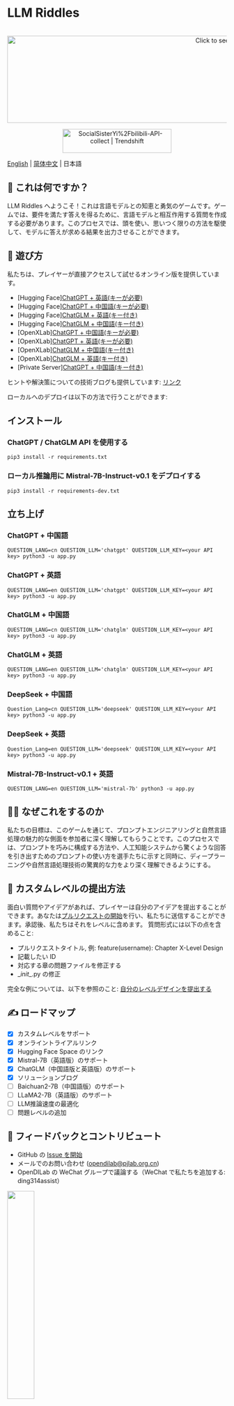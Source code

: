 # LLM Riddles

<div align="center">
	<br>
	<a href="https://github.com/opendilab/LLMRiddles/blob/main/llmriddles/assets/banner.svg">
		<img src="https://github.com/opendilab/LLMRiddles/blob/main/llmriddles/assets/banner.svg" width="1000" height="200" alt="Click to see the source">
	</a>
	<br>
</div>
</p>
<p align="center" class="trendshift">
  <a href="https://trendshift.io/repositories/4774" target="_blank">
    <img src="https://trendshift.io/api/badge/repositories/4774" alt="SocialSisterYi%2Fbilibili-API-collect | Trendshift" style="width: 250px; height: 55px;" width="250" height="55"/>
  </a>
</p>

[English](https://github.com/opendilab/LLMRiddles/blob/main/README.md) | [简体中文](https://github.com/opendilab/LLMRiddles/blob/main/README_zh.md) | 日本語

## :thinking: これは何ですか？
LLM Riddles へようこそ！これは言語モデルとの知恵と勇気のゲームです。ゲームでは、要件を満たす答えを得るために、言語モデルと相互作用する質問を作成する必要があります。このプロセスでは、頭を使い、思いつく限りの方法を駆使して、モデルに答えが求める結果を出力させることができます。

## :space_invader: 遊び方
私たちは、プレイヤーが直接アクセスして試せるオンライン版を提供しています。
- [Hugging Face][ChatGPT + 英語(キーが必要)](https://huggingface.co/spaces/OpenDILabCommunity/LLMRiddlesChatGPTEN)
- [Hugging Face][ChatGPT + 中国語(キーが必要)](https://huggingface.co/spaces/OpenDILabCommunity/LLMRiddlesChatGPTCN)
- [Hugging Face][ChatGLM + 英語(キー付き)](https://huggingface.co/spaces/OpenDILabCommunity/LLMRiddlesChatGLMEN)
- [Hugging Face][ChatGLM + 中国語(キー付き)](https://huggingface.co/spaces/OpenDILabCommunity/LLMRiddlesChatGLMCN)
- [OpenXLab][ChatGPT + 中国語(キーが必要)](https://openxlab.org.cn/apps/detail/OpenDILab/LLMRiddlesChatGPTCN)
- [OpenXLab][ChatGPT + 英語(キーが必要)](https://openxlab.org.cn/apps/detail/OpenDILab/LLMRiddlesChatGPTEN)
- [OpenXLab][ChatGLM + 中国語(キー付き)](https://openxlab.org.cn/apps/detail/OpenDILab/LLMRiddlesChatGLMCN)
- [OpenXLab][ChatGLM + 英語(キー付き)](https://openxlab.org.cn/apps/detail/OpenDILab/LLMRiddlesChatGLMEN)
- [Private Server][ChatGPT + 中国語(キー付き)](http://llmriddles.opendilab.net/)

ヒントや解決策についての技術ブログも提供しています: [リンク](https://zhuanlan.zhihu.com/p/667801731)

ローカルへのデプロイは以下の方法で行うことができます:
## インストール
### ChatGPT / ChatGLM API を使用する
```shell
pip3 install -r requirements.txt
```
### ローカル推論用に Mistral-7B-Instruct-v0.1 をデプロイする
```shell
pip3 install -r requirements-dev.txt
```
## 立ち上げ
### ChatGPT + 中国語
```shell
QUESTION_LANG=cn QUESTION_LLM='chatgpt' QUESTION_LLM_KEY=<your API key> python3 -u app.py
```
### ChatGPT + 英語
```shell
QUESTION_LANG=en QUESTION_LLM='chatgpt' QUESTION_LLM_KEY=<your API key> python3 -u app.py
```
### ChatGLM + 中国語
```shell
QUESTION_LANG=cn QUESTION_LLM='chatglm' QUESTION_LLM_KEY=<your API key> python3 -u app.py
```
### ChatGLM + 英語
```shell
QUESTION_LANG=en QUESTION_LLM='chatglm' QUESTION_LLM_KEY=<your API key> python3 -u app.py
```
### DeepSeek + 中国語
```shell
Question_Lang=cn QUESTION_LLM='deepseek' QUESTION_LLM_KEY=<your API key> python3 -u app.py
```
### DeepSeek + 英語
```shell
Question_Lang=en QUESTION_LLM='deepseek' QUESTION_LLM_KEY=<your API key> python3 -u app.py
```
### Mistral-7B-Instruct-v0.1 + 英語
```shell
QUESTION_LANG=en QUESTION_LLM='mistral-7b' python3 -u app.py
```
## :technologist: なぜこれをするのか

私たちの目標は、このゲームを通じて、プロンプトエンジニアリングと自然言語処理の魅力的な側面を参加者に深く理解してもらうことです。このプロセスでは、プロンプトを巧みに構成する方法や、人工知能システムから驚くような回答を引き出すためのプロンプトの使い方を選手たちに示すと同時に、ディープラーニングや自然言語処理技術の驚異的な力をより深く理解できるようにする。

## :raising_hand: カスタムレベルの提出方法
面白い質問やアイデアがあれば、プレイヤーは自分のアイデアを提出することができます。あなたは[プルリクエストの開始](https://github.com/opendilab/LLMRiddles/compare)を行い、私たちに送信することができます。承認後、私たちはそれをレベルに含めます。
質問形式には以下の点を含めること:
- プルリクエストタイトル, 例: feature(username): Chapter X-Level Design
- 記載したい ID
- 対応する章の問題ファイルを修正する
- \__init__.py の修正

完全な例については、以下を参照のこと: [自分のレベルデザインを提出する](https://github.com/opendilab/LLMRiddles/pull/6)

## :writing_hand: ロードマップ

- [x] カスタムレベルをサポート
- [x] オンライントライアルリンク
- [x] Hugging Face Space のリンク
- [x] Mistral-7B（英語版）のサポート
- [x] ChatGLM（中国語版と英語版）のサポート
- [x] ソリューションブログ
- [ ] Baichuan2-7B（中国語版）のサポート
- [ ] LLaMA2-7B（英語版）のサポート
- [ ] LLM推論速度の最適化
- [ ] 問題レベルの追加

## :speech_balloon: フィードバックとコントリビュート
- GitHub の [Issue を開始](https://github.com/opendilab/CodeMorpheus/issues/new/choose)
- メールでのお問い合わせ (opendilab@pjlab.org.cn)
- OpenDILab の WeChat グループで議論する（WeChat で私たちを追加する: ding314assist）
<img src=https://github.com/opendilab/LLMRiddles/blob/main/llmriddles/assets/wechat.jpeg width=35% />

## :star2: スペシャルサンクス
- このプロジェクトの開発と拡張にインスピレーションと動機を与えた、オリジナルのアイデアとタイトルを提供してくれた [Haoqiang Fan](https://www.zhihu.com/people/haoqiang-fan) に感謝します。
- ゲームのサポートと支援をしていただいた [Hugging Face](https://huggingface.co) に感謝します。
- ゲームのサポートと支援、特に十分な推論トークンのサポートをしていただいた [ChatGLM](https://chatglm.cn) に感謝します。
- [LLM Riddles のコントリビューター](https://github.com/opendilab/LLMRiddles/graphs/contributors)の実装とサポートに感謝します。

## :label: ライセンス
このリポジトリ内のすべてのコードは [Apache License 2.0](https://www.apache.org/licenses/LICENSE-2.0) の下にあります。

<p align="right">(<a href="#top">トップへ戻る</a>)</p>
